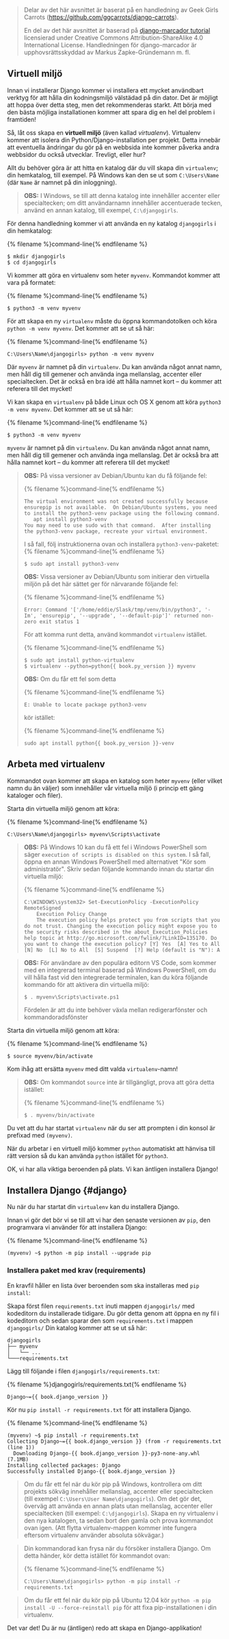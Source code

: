 > Delar av det här avsnittet är baserat på en handledning av Geek Girls Carrots (https://github.com/ggcarrots/django-carrots).
> 
> En del av det här avsnittet är baserad på [django-marcador tutorial](http://django-marcador.keimlink.de/) licensierad under Creative Commons Attribution-ShareAlike 4.0 International License. Handledningen för django-marcador är upphovsrättsskyddad av Markus Zapke-Gründemann m. fl.

## Virtuell miljö

Innan vi installerar Django kommer vi installera ett mycket användbart verktyg för att hålla din kodningsmiljö välstädad på din dator. Det är möjligt att hoppa över detta steg, men det rekommenderas starkt. Att börja med den bästa möjliga installationen kommer att spara dig en hel del problem i framtiden!

Så, låt oss skapa en **virtuell miljö** (även kallad *virtualenv*). Virtualenv kommer att isolera din Python/Django-installation per projekt. Detta innebär att eventuella ändringar du gör på en webbsida inte kommer påverka andra webbsidor du också utvecklar. Trevligt, eller hur?

Allt du behöver göra är att hitta en katalog där du vill skapa din `virtualenv`; din hemkatalog, till exempel. På Windows kan den se ut som `C:\Users\Name` (där `Name` är namnet på din inloggning).

> **OBS:** I Windows, se till att denna katalog inte innehåller accenter eller specialtecken; om ditt användarnamn innehåller accentuerade tecken, använd en annan katalog, till exempel, `C:\djangogirls`.

För denna handledning kommer vi att använda en ny katalog `djangogirls` i din hemkatalog:

{% filename %}command-line{% endfilename %}

    $ mkdir djangogirls
    $ cd djangogirls
    

Vi kommer att göra en virtualenv som heter `myvenv`. Kommandot kommer att vara på formatet:

{% filename %}command-line{% endfilename %}

    $ python3 -m venv myvenv
    

<!--sec data-title="Virtual environment: Windows" data-id="virtualenv_installation_windows"
data-collapse=true ces-->

För att skapa en ny `virtualenv` måste du öppna kommandotolken och köra `python -m venv myvenv`. Det kommer att se ut så här:

{% filename %}command-line{% endfilename %}

    C:\Users\Name\djangogirls> python -m venv myvenv
    

Där `myvenv` är namnet på din `virtualenv`. Du kan använda något annat namn, men håll dig till gemener och använda inga mellanslag, accenter eller specialtecken. Det är också en bra idé att hålla namnet kort – du kommer att referera till det mycket!

<!--endsec-->

<!--sec data-title="Virtual environment: Linux and OS X" data-id="virtualenv_installation_linuxosx"
data-collapse=true ces-->

Vi kan skapa en `virtualenv` på både Linux och OS X genom att köra `python3 -m venv myvenv`. Det kommer att se ut så här:

{% filename %}command-line{% endfilename %}

    $ python3 -m venv myvenv
    

`myvenv` är namnet på din `virtualenv`. Du kan använda något annat namn, men håll dig till gemener och använda inga mellanslag. Det är också bra att hålla namnet kort – du kommer att referera till det mycket!

> **OBS:** På vissa versioner av Debian/Ubuntu kan du få följande fel:
> 
> {% filename %}command-line{% endfilename %}
> 
>     The virtual environment was not created successfully because ensurepip is not available.  On Debian/Ubuntu systems, you need to install the python3-venv package using the following command.
>        apt install python3-venv
>     You may need to use sudo with that command.  After installing the python3-venv package, recreate your virtual environment.
>     
> 
> I så fall, följ instruktionerna ovan och installera `python3-venv`-paketet: {% filename %}command-line{% endfilename %}
> 
>     $ sudo apt install python3-venv
>     
> 
> **OBS:** Vissa versioner av Debian/Ubuntu som initierar den virtuella miljön på det här sättet ger för närvarande följande fel:
> 
> {% filename %}command-line{% endfilename %}
> 
>     Error: Command '['/home/eddie/Slask/tmp/venv/bin/python3', '-Im', 'ensurepip', '--upgrade', '--default-pip']' returned non-zero exit status 1
>     
> 
> För att komma runt detta, använd kommandot `virtualenv` istället.
> 
> {% filename %}command-line{% endfilename %}
> 
>     $ sudo apt install python-virtualenv
>     $ virtualenv --python=python{{ book.py_version }} myvenv
>     
> 
> **OBS:** Om du får ett fel som detta
> 
> {% filename %}command-line{% endfilename %}
> 
>     E: Unable to locate package python3-venv
>     
> 
> kör istället:
> 
> {% filename %}command-line{% endfilename %}
> 
>     sudo apt install python{{ book.py_version }}-venv
>     

<!--endsec-->

## Arbeta med virtualenv

Kommandot ovan kommer att skapa en katalog som heter `myvenv` (eller vilket namn du än väljer) som innehåller vår virtuella miljö (i princip ett gäng kataloger och filer).

<!--sec data-title="Working with virtualenv: Windows" data-id="virtualenv_windows"
data-collapse=true ces-->

Starta din virtuella miljö genom att köra:

{% filename %}command-line{% endfilename %}

    C:\Users\Name\djangogirls> myvenv\Scripts\activate
    

> **OBS:** På Windows 10 kan du få ett fel i Windows PowerShell som säger `execution of scripts is disabled on this system`. I så fall, öppna en annan Windows PowerShell med alternativet "Kör som administratör". Skriv sedan följande kommando innan du startar din virtuella miljö:
> 
> {% filename %}command-line{% endfilename %}
> 
>     C:\WINDOWS\system32> Set-ExecutionPolicy -ExecutionPolicy RemoteSigned
>         Execution Policy Change
>         The execution policy helps protect you from scripts that you do not trust. Changing the execution policy might expose you to the security risks described in the about_Execution_Policies help topic at http://go.microsoft.com/fwlink/?LinkID=135170. Do you want to change the execution policy? [Y] Yes  [A] Yes to All  [N] No  [L] No to All  [S] Suspend  [?] Help (default is "N"): A
>     

<!-- (This comment separates the two blockquote blocks, so that GitBook and Crowdin don't merge them into a single block.) -->

> **OBS:** För användare av den populära editorn VS Code, som kommer med en integrerad terminal baserad på Windows PowerShell, om du vill hålla fast vid den integrerade terminalen, kan du köra följande kommando för att aktivera din virtuella miljö:
> 
>     $ . myvenv\Scripts\activate.ps1
>     
> 
> Fördelen är att du inte behöver växla mellan redigerarfönster och kommandoradsfönster

<!--endsec-->

<!--sec data-title="Working with virtualenv: Linux and OS X" data-id="virtualenv_linuxosx"
data-collapse=true ces-->

Starta din virtuella miljö genom att köra:

{% filename %}command-line{% endfilename %}

    $ source myvenv/bin/activate
    

Kom ihåg att ersätta `myvenv` med ditt valda `virtualenv`-namn!

> **OBS:** Om kommandot `source` inte är tillgängligt, prova att göra detta istället:
> 
> {% filename %}command-line{% endfilename %}
> 
>     $ . myvenv/bin/activate
>     

<!--endsec-->

Du vet att du har startat `virtualenv` när du ser att prompten i din konsol är prefixad med `(myvenv)`.

När du arbetar i en virtuell miljö kommer `python` automatiskt att hänvisa till rätt version så du kan använda `python` istället för `python3`.

OK, vi har alla viktiga beroenden på plats. Vi kan äntligen installera Django!

## Installera Django {#django}

Nu när du har startat din `virtualenv` kan du installera Django.

Innan vi gör det bör vi se till att vi har den senaste versionen av `pip`, den programvara vi använder för att installera Django:

{% filename %}command-line{% endfilename %}

    (myvenv) ~$ python -m pip install --upgrade pip
    

### Installera paket med krav (requirements)

En kravfil håller en lista över beroenden som ska installeras med `pip install`:

Skapa först filen `requirements.txt` inuti mappen `djangogirls/` med kodeditorn du installerade tidigare. Du gör detta genom att öppna en ny fil i kodeditorn och sedan sparar den som `requirements.txt` i mappen `djangogirls/` Din katalog kommer att se ut så här:

    djangogirls
    ├── myvenv
    │   └── ...
    └───requirements.txt
    

Lägg till följande i filen `djangogirls/requirements.txt`:

{% filename %}djangogirls/requirements.txt{% endfilename %}

    Django~={{ book.django_version }}
    

Kör nu `pip install -r requirements.txt` för att installera Django.

{% filename %}command-line{% endfilename %}

    (myvenv) ~$ pip install -r requirements.txt
    Collecting Django~={{ book.django_version }} (from -r requirements.txt (line 1))
      Downloading Django-{{ book.django_version }}-py3-none-any.whl (7.1MB)
    Installing collected packages: Django
    Successfully installed Django-{{ book.django_version }}
    

<!--sec data-title="Installing Django: Windows" data-id="django_err_windows"
data-collapse=true ces-->

> Om du får ett fel när du kör pip på Windows, kontrollera om ditt projekts sökväg innehåller mellanslag, accenter eller specialtecken (till exempel `C:\Users\User Name\djangogirls`). Om det gör det, överväg att använda en annan plats utan mellanslag, accenter eller specialtecken (till exempel: `C:\djangogirls`). Skapa en ny virtualenv i den nya katalogen, ta sedan bort den gamla och prova kommandot ovan igen. (Att flytta virtualenv-mappen kommer inte fungera eftersom virtualenv använder absoluta sökvägar.)

<!--endsec-->

<!--sec data-title="Installing Django: Windows 8 and Windows 10" data-id="django_err_windows8and10"
data-collapse=true ces-->

> Din kommandorad kan frysa när du försöker installera Django. Om detta händer, kör detta istället för kommandot ovan:
> 
> {% filename %}command-line{% endfilename %}
> 
>     C:\Users\Name\djangogirls> python -m pip install -r requirements.txt
>     

<!--endsec-->

<!--sec data-title="Installing Django: Linux" data-id="django_err_linux"
data-collapse=true ces-->

> Om du får ett fel när du kör pip på Ubuntu 12.04 kör `python -m pip install -U --force-reinstall pip` för att fixa pip-installationen i din virtualenv.

<!--endsec-->

Det var det! Du är nu (äntligen) redo att skapa en Django-applikation!